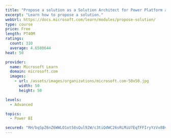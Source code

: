 ```yaml
---
title: "Propose a solution as a Solution Architect for Power Platform and Dynamics 365"
excerpt: "Learn how to propose a solution."
webUrl: https://docs.microsoft.com/learn/modules/propose-solution/
type: course
price: Free
length: PT40M
ratings:
  count: 310
  average: 4.6580644
heat: 50

provider:
  name: Microsoft Learn
  domain: microsoft.com
  images:
    - url: /assets/images/organizations/microsoft.com-50x50.jpg
      width: 50
      height: 50

levels:
  - Advanced

topics:
  - Power BI

secured: "RH/bqSpZ6nZ6WWLO1ot58sQul92W/c3tiQdWC26sRLMiU7EqTFFIryYzVv8BvnzInyGEGST0/PcSe3m98UB2NXIo5Zom/ce8y/k5dW5ROr5JMjoj2ZiYa/GBJp6e5fDEB+e49mo8V+edqXvM3sjqUzVn5Wn11ZLa7p13EI9gBDNpwY+VZ7dw0+lUAPJ7eo9X+KlVK3yz9tdJNVf0SMU/sk6DIZRpVpdN6HpNrBq64c7Bu9//8Xxw4CMqoTMYcFlnQkE2cQn2vPV7C3K0SGl1aswTaQ39eM+09T/74nqtTwcfbggMs1QoUeX8JCd1qejHXBkviM6Se2poZZECMNCyqoi+W7lAtBD5gBZ9L727QPhKa3n9UKnUFpCWWvJY0Pl1wSwTWrVfQNfTL4usjp8ZwxNmPoy7EieqCjl0ax2MkcI=;2FkyiaglAYuGRRaSiz4hUg=="
---
```


